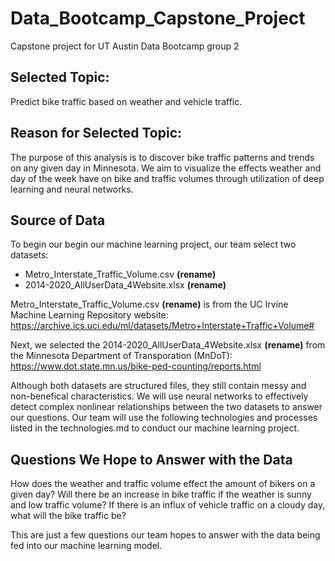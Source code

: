 # Data_Bootcamp_Capstone_Project
Capstone project for UT Austin Data Bootcamp group 2

## Selected Topic:
Predict bike traffic based on weather and vehicle traffic.

## Reason for Selected Topic:
The purpose of this analysis is to discover bike traffic patterns and trends on any given day in Minnesota. We aim to visualize the effects weather and day of the week have on bike and traffic volumes through utilization of deep learning and neural networks.

## Source of Data
To begin our begin our machine learning project, our team select two datasets: 
- Metro_Interstate_Traffic_Volume.csv **(rename)**
- 2014-2020_AllUserData_4Website.xlsx **(rename)**

Metro_Interstate_Traffic_Volume.csv **(rename)** is from the UC Irvine Machine Learning Repository website:
    https://archive.ics.uci.edu/ml/datasets/Metro+Interstate+Traffic+Volume#

Next, we selected the 2014-2020_AllUserData_4Website.xlsx **(rename)** from the Minnesota Department of Transporation (MnDoT):
    https://www.dot.state.mn.us/bike-ped-counting/reports.html

Although both datasets are structured files, they still contain messy and non-benefical characteristics. We will use neural networks to effectively detect complex nonlinear relationships between the two datasets to answer our questions. Our team will use the following technologies and processes listed in the technologies.md to conduct our machine learning project.

## Questions We Hope to Answer with the Data
How does the weather and traffic volume effect the amount of bikers on a given day? Will there be an increase in bike traffic if the weather is sunny and low traffic volume? If there is an influx of vehicle traffic on a cloudy day, what will the bike traffic be? 

This are just a few questions our team hopes to answer with the data being fed into our machine learning model. 